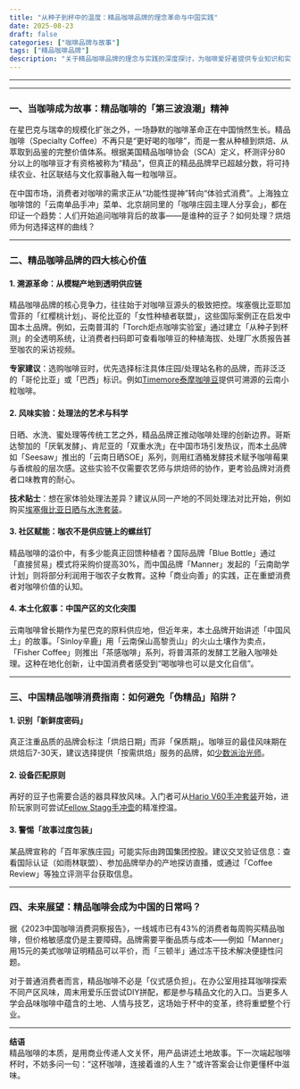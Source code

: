 ```yaml
---
title: "从种子到杯中的温度：精品咖啡品牌的理念革命与中国实践"
date: 2025-08-23
draft: false
categories: ["咖啡品牌与故事"]
tags: ["精品咖啡品牌"]
description: "关于精品咖啡品牌的理念与实践的深度探讨，为咖啡爱好者提供专业知识和实用指南。"
---
```


---

---

### 一、当咖啡成为故事：精品咖啡的「第三波浪潮」精神

在星巴克与瑞幸的规模化扩张之外，一场静默的咖啡革命正在中国悄然生长。精品咖啡（Specialty Coffee）不再只是“更好喝的咖啡”，而是一套从种植到烘焙、从萃取到品鉴的完整价值体系。根据美国精品咖啡协会（SCA）定义，杯测评分80分以上的咖啡豆才有资格被称为“精品”，但真正的精品品牌早已超越分数，将可持续农业、社区联结与文化叙事融入每一粒咖啡豆。

在中国市场，消费者对咖啡的需求正从“功能性提神”转向“体验式消费”。上海独立咖啡馆的「云南单品手冲」菜单、北京胡同里的「咖啡庄园主理人分享会」，都在印证一个趋势：人们开始追问咖啡背后的故事——是谁种的豆子？如何处理？烘焙师为何选择这样的曲线？

---

### 二、精品咖啡品牌的四大核心价值

#### 1. **溯源革命：从模糊产地到透明供应链**
精品咖啡品牌的核心竞争力，往往始于对咖啡豆源头的极致把控。埃塞俄比亚耶加雪菲的「红樱桃计划」、哥伦比亚的「女性种植者联盟」，这些国际案例正在启发中国本土品牌。例如，云南普洱的「Torch炬点咖啡实验室」通过建立「从种子到杯测」的全透明系统，让消费者扫码即可查看咖啡豆的种植海拔、处理厂水质报告甚至咖农的采访视频。

**专家建议**：选购咖啡豆时，优先选择标注具体庄园/处理站名称的品牌，而非泛泛的「哥伦比亚」或「巴西」标识。例如[Timemore泰摩咖啡豆](https://www.amazon.com/s?k=Timemore%E6%B3%B0%E6%91%A9%E5%92%96%E5%95%A1%E8%B1%86&tag=coffeeprism-20)提供可溯源的云南小粒咖啡。

#### 2. **风味实验：处理法的艺术与科学**
日晒、水洗、蜜处理等传统工艺之外，精品品牌正推动咖啡处理的创新边界。哥斯达黎加的「厌氧发酵」、肯尼亚的「双重水洗」在中国市场引发热议，而本土品牌如「Seesaw」推出的「云南日晒SOE」系列，则用红酒桶发酵技术赋予咖啡莓果与香槟般的层次感。这些实验不仅需要农艺师与烘焙师的协作，更考验品牌对消费者口味教育的耐心。

**技术贴士**：想在家体验处理法差异？建议从同一产地的不同处理法对比开始，例如购买[埃塞俄比亚日晒与水洗套装](https://www.amazon.com/s?k=%E5%9F%83%E5%A1%9E%E4%BF%84%E6%AF%94%E4%BA%9A%E6%97%A5%E6%99%92%E4%B8%8E%E6%B0%B4%E6%B4%97%E5%A5%97%E8%A3%85&tag=coffeeprism-20)。

#### 3. **社区赋能：咖农不是供应链上的螺丝钉**
精品咖啡的溢价中，有多少能真正回馈种植者？国际品牌「Blue Bottle」通过「直接贸易」模式将采购价提高30%，而中国品牌「Manner」发起的「云南助学计划」则将部分利润用于咖农子女教育。这种「商业向善」的实践，正在重塑消费者对咖啡价值的认知。

#### 4. **本土化叙事：中国产区的文化突围**
云南咖啡曾长期作为星巴克的原料供应地，但近年来，本土品牌开始讲述「中国风土」的故事。「Sinloy辛鹿」用「云南保山高黎贡山」的火山土壤作为卖点，「Fisher Coffee」则推出「茶感咖啡」系列，将普洱茶的发酵工艺融入咖啡处理。这种在地化创新，让中国消费者感受到“喝咖啡也可以是文化自信”。

---

### 三、中国精品咖啡消费指南：如何避免「伪精品」陷阱？

#### 1. **识别「新鲜度密码」**
真正注重品质的品牌会标注「烘焙日期」而非「保质期」。咖啡豆的最佳风味期在烘焙后7-30天，建议选择提供「按需烘焙」服务的品牌，如[少数派治光师](https://www.amazon.com/s?k=%E5%B0%91%E6%95%B0%E6%B4%BE%E6%B2%BB%E5%85%89%E5%B8%88&tag=coffeeprism-20)。

#### 2. **设备匹配原则**
再好的豆子也需要合适的器具释放风味。入门者可从[Hario V60手冲套装](https://www.amazon.com/s?k=Hario%20V60%E6%89%8B%E5%86%B2%E5%A5%97%E8%A3%85&tag=coffeeprism-20)开始，进阶玩家则可尝试[Fellow Stagg手冲壶](https://www.amazon.com/s?k=Fellow%20Stagg%E6%89%8B%E5%86%B2%E5%A3%B6&tag=coffeeprism-20)的精准控温。

#### 3. **警惕「故事过度包装」**
某品牌宣称的「百年家族庄园」可能实际由跨国集团控股。建议交叉验证信息：查看国际认证（如雨林联盟）、参加品牌举办的产地探访直播，或通过「Coffee Review」等独立评测平台获取信息。

---

### 四、未来展望：精品咖啡会成为中国的日常吗？

据《2023中国咖啡消费洞察报告》，一线城市已有43%的消费者每周购买精品咖啡，但价格敏感度仍是主要障碍。品牌需要平衡品质与成本——例如「Manner」用15元的美式咖啡证明精品可以平价，而「三顿半」通过冻干技术解决便捷性问题。

对于普通消费者而言，精品咖啡不必是「仪式感负担」。在办公室用挂耳咖啡探索不同产区风味，周末用爱乐压尝试DIY拼配，都是参与精品文化的入口。当更多人学会品味咖啡中蕴含的土地、人情与技艺，这场始于杯中的变革，终将重塑整个行业。

---

**结语**  
精品咖啡的本质，是用商业传递人文关怀，用产品讲述土地故事。下一次端起咖啡杯时，不妨多问一句：“这杯咖啡，连接着谁的人生？”或许答案会让你更懂杯中滋味。